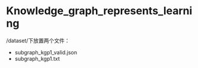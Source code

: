 # Knowledge_graph_represents_learning

/dataset/下放置两个文件：
- subgraph_kgp1_valid.json
- subgraph_kgp1.txt